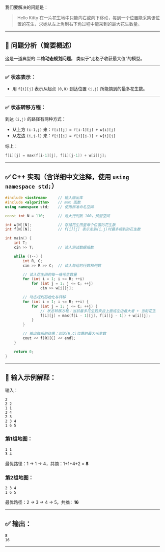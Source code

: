 我们要解决的问题是：

> Hello Kitty 在一片花生地中只能向右或向下移动，每到一个位置能采集该位置的花生，求她从左上角到右下角过程中能采到的最大花生数量。

---

## 🧠 问题分析（简要概述）

这是一道典型的 **二维动态规划问题**。
类似于“走格子收获最大值”的模型。

---

### ✅ 状态表示：

* 用 `f[i][j]` 表示从起点 `(0,0)` 到达位置 `(i,j)` 所能摘到的最多花生数。

---

### ✅ 状态转移方程：

到达 `(i,j)` 的路径有两种方式：

* 从上方 `(i-1,j)` 来：`f[i][j] = f[i-1][j] + w[i][j]`
* 从左边 `(i,j-1)` 来：`f[i][j] = f[i][j-1] + w[i][j]`

综上：

```cpp
f[i][j] = max(f[i-1][j], f[i][j-1]) + w[i][j];
```

---

## ✅ C++ 实现（含详细中文注释，使用 `using namespace std;`）

```cpp
#include <iostream>     // 输入输出库
#include <algorithm>    // max 函数
using namespace std;    // 使用标准命名空间

const int N = 110;      // 最大行列数 100，预留空间

int w[N][N];            // 存储花生田里每个位置的花生数
int f[N][N];            // f[i][j] 表示走到(i,j)时最多摘到的花生数

int main() {
    int T;
    cin >> T;           // 读入测试数据组数

    while (T--) {
        int R, C;
        cin >> R >> C;  // 读入每组的行数和列数

        // 读入花生田的每一格花生数量
        for (int i = 1; i <= R; ++i)
            for (int j = 1; j <= C; ++j)
                cin >> w[i][j];

        // 动态规划初始化与转移
        for (int i = 1; i <= R; ++i) {
            for (int j = 1; j <= C; ++j) {
                // 状态转移方程：当前最多花生数来自上面或左边最大者 + 当前花生
                f[i][j] = max(f[i - 1][j], f[i][j - 1]) + w[i][j];
            }
        }

        // 输出每组的结果：到达(R,C)位置的最大花生数
        cout << f[R][C] << endl;
    }

    return 0;
}
```

---

## 📌 输入示例解释：

输入：

```
2
2 2
1 1
3 4
2 3
2 3 4
1 6 5
```

### 第1组地图：

```
1 1
3 4
```

最优路径：1 → 1 → 4，共摘：1+1+4+2 = **8**

### 第2组地图：

```
2 3 4
1 6 5
```

最优路径：2 → 3 → 4 → 5，共摘：**16**

---

## ✅ 输出：

```
8
16
```

---
